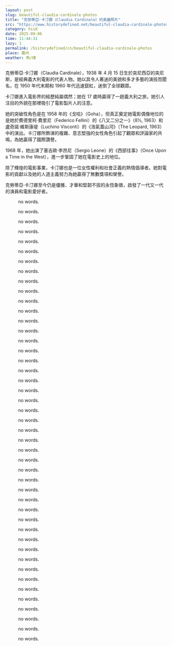```yaml
---
layout: post
slug: beautiful-claudia-cardinale-photos
title: "克勞蒂亞·卡汀娜（Claudia Cardinale）的美麗照片"
src: "https://www.historydefined.net/beautiful-claudia-cardinale-photos/"
category: hisd
date: 2025-09-06
time: 11:44:31
lazy: 1
permalink: /historydefined/cn/beautiful-claudia-cardinale-photos
place: 廣州
weather: 熱/晴
---
```


克勞蒂亞·卡汀娜（Claudia Cardinale），1938 年 4 月 15 日生於突尼西亞的突尼斯，是經典義大利電影的代表人物。她以其令人著迷的美貌和多才多藝的演技而聞名，在 1950 年代末期和 1960 年代迅速竄紅，迷倒了全球觀眾。

卡汀娜進入電影界的經歷純屬偶然；她在 17 歲時贏得了一趟義大利之旅，她引人注目的外貌在那裡吸引了電影製片人的注意。

她的突破性角色是在 1958 年的《戈哈》（Goha），但真正奠定她電影偶像地位的是她於費德里柯·費里尼（Federico Fellini）的《八又二分之一》（8½, 1963）和盧奇諾·維斯康堤（Luchino Visconti）的《浩氣蓋山河》（The Leopard, 1963）中的演出。卡汀娜所飾演的複雜、意志堅強的女性角色引起了觀眾和評論家的共鳴，為她贏得了國際讚譽。

1968 年，她出演了塞吉歐·李昂尼（Sergio Leone）的《西部往事》（Once Upon a Time in the West），進一步鞏固了她在電影史上的地位。

除了輝煌的電影事業，卡汀娜也是一位女性權利和社會正義的熱情倡導者。她對電影的貢獻以及她的人道主義努力為她贏得了無數獎項和榮譽。

克勞蒂亞·卡汀娜至今仍是優雅、才華和堅韌不拔的永恆象徵，啟發了一代又一代的演員和電影愛好者。

<figure>
  <img class="lazy" data-src="https://www.historydefined.net/wp-content/uploads/2024/06/young-Claudia-Cardinale-in-the-late-1950s-and-early-1960s-8.jpg">
  <figcaption>no words.</figcaption>
</figure>

<figure>
  <img class="lazy" data-src="https://www.historydefined.net/wp-content/uploads/2024/06/claudia-cardinale-1960s-v0-ezwp2rf1n75d1.webp">
  <figcaption>no words.</figcaption>
</figure>

<figure>
  <img class="lazy" data-src="https://www.historydefined.net/wp-content/uploads/2024/06/claudia-cardinale-1960s-v0-oy38mytqcr7d1-685x1024.webp">
  <figcaption>no words.</figcaption>
</figure>

<figure>
  <img class="lazy" data-src="https://www.historydefined.net/wp-content/uploads/2024/06/claudia-cardinale-v0-1aaa7o2zf73d1-753x1024.webp">
  <figcaption>no words.</figcaption>
</figure>

<figure>
  <img class="lazy" data-src="https://www.historydefined.net/wp-content/uploads/2024/06/claudia-cardinale-v0-blhmmmz9ed1d1-647x1024.webp">
  <figcaption>no words.</figcaption>
</figure>

<figure>
  <img class="lazy" data-src="https://www.historydefined.net/wp-content/uploads/2024/06/claudia-cardinale-v0-d2l8x71xjc6d1-689x1024.webp">
  <figcaption>no words.</figcaption>
</figure>

<figure>
  <img class="lazy" data-src="https://www.historydefined.net/wp-content/uploads/2024/06/young-Claudia-Cardinale-in-the-late-1950s-and-early-1960s-2.jpg">
  <figcaption>no words.</figcaption>
</figure>

<figure>
  <img class="lazy" data-src="https://www.historydefined.net/wp-content/uploads/2024/06/young-Claudia-Cardinale-in-the-late-1950s-and-early-1960s-3-622x1024.jpg">
  <figcaption>no words.</figcaption>
</figure>

<figure>
  <img class="lazy" data-src="https://www.historydefined.net/wp-content/uploads/2024/06/young-Claudia-Cardinale-in-the-late-1950s-and-early-1960s-7.jpg">
  <figcaption>no words.</figcaption>
</figure>

<figure>
  <img class="lazy" data-src="https://www.historydefined.net/wp-content/uploads/2024/06/young-Claudia-Cardinale-in-the-late-1950s-and-early-1960s-13.jpg">
  <figcaption>no words.</figcaption>
</figure>

<figure>
  <img class="lazy" data-src="https://www.historydefined.net/wp-content/uploads/2024/06/young-Claudia-Cardinale-in-the-late-1950s-and-early-1960s-16.jpg">
  <figcaption>no words.</figcaption>
</figure>

<figure>
  <img class="lazy" data-src="https://www.historydefined.net/wp-content/uploads/2024/06/young-Claudia-Cardinale-in-the-late-1950s-and-early-1960s-17.jpg">
  <figcaption>no words.</figcaption>
</figure>

<figure>
  <img class="lazy" data-src="https://www.historydefined.net/wp-content/uploads/2024/06/young-Claudia-Cardinale-in-the-late-1950s-and-early-1960s-18.jpg">
  <figcaption>no words.</figcaption>
</figure>

<figure>
  <img class="lazy" data-src="https://www.historydefined.net/wp-content/uploads/2024/06/young-Claudia-Cardinale-in-the-late-1950s-and-early-1960s-19.jpg">
  <figcaption>no words.</figcaption>
</figure>

<figure>
  <img class="lazy" data-src="https://www.historydefined.net/wp-content/uploads/2024/06/young-Claudia-Cardinale-in-the-late-1950s-and-early-1960s-20.jpg">
  <figcaption>no words.</figcaption>
</figure>

<figure>
  <img class="lazy" data-src="https://www.historydefined.net/wp-content/uploads/2024/06/young-Claudia-Cardinale-in-the-late-1950s-and-early-1960s-21.jpg">
  <figcaption>no words.</figcaption>
</figure>

<figure>
  <img class="lazy" data-src="https://www.historydefined.net/wp-content/uploads/2024/06/young-Claudia-Cardinale-in-the-late-1950s-and-early-1960s-25.jpg">
  <figcaption>no words.</figcaption>
</figure>

<figure>
  <img class="lazy" data-src="https://www.historydefined.net/wp-content/uploads/2024/06/young-Claudia-Cardinale-in-the-late-1950s-and-early-1960s-26.jpg">
  <figcaption>no words.</figcaption>
</figure>

<figure>
  <img class="lazy" data-src="https://www.historydefined.net/wp-content/uploads/2024/06/young-Claudia-Cardinale-in-the-late-1950s-and-early-1960s-27.jpg">
  <figcaption>no words.</figcaption>
</figure>

<figure>
  <img class="lazy" data-src="https://www.historydefined.net/wp-content/uploads/2024/06/young-Claudia-Cardinale-in-the-late-1950s-and-early-1960s-29.jpg">
  <figcaption>no words.</figcaption>
</figure>

<figure>
  <img class="lazy" data-src="https://www.historydefined.net/wp-content/uploads/2024/06/young-Claudia-Cardinale-in-the-late-1950s-and-early-1960s-31.jpg">
  <figcaption>no words.</figcaption>
</figure>

<figure>
  <img class="lazy" data-src="https://www.historydefined.net/wp-content/uploads/2024/06/young-Claudia-Cardinale-in-the-late-1950s-and-early-1960s-33.jpg">
  <figcaption>no words.</figcaption>
</figure>

<figure>
  <img class="lazy" data-src="https://www.historydefined.net/wp-content/uploads/2024/06/young-Claudia-Cardinale-in-the-late-1950s-and-early-1960s-34.jpg">
  <figcaption>no words.</figcaption>
</figure>

<figure>
  <img class="lazy" data-src="https://www.historydefined.net/wp-content/uploads/2024/06/young-Claudia-Cardinale-in-the-late-1950s-and-early-1960s-35.jpg">
  <figcaption>no words.</figcaption>
</figure>

<figure>
  <img class="lazy" data-src="https://www.historydefined.net/wp-content/uploads/2024/06/young-Claudia-Cardinale-in-the-late-1950s-and-early-1960s-36.jpg">
  <figcaption>no words.</figcaption>
</figure>

<figure>
  <img class="lazy" data-src="https://www.historydefined.net/wp-content/uploads/2024/06/young-Claudia-Cardinale-in-the-late-1950s-and-early-1960s-37.jpg">
  <figcaption>no words.</figcaption>
</figure>

<figure>
  <img class="lazy" data-src="https://www.historydefined.net/wp-content/uploads/2024/06/young-Claudia-Cardinale-in-the-late-1950s-and-early-1960s-38.jpg">
  <figcaption>no words.</figcaption>
</figure>

<figure>
  <img class="lazy" data-src="https://www.historydefined.net/wp-content/uploads/2024/06/young-Claudia-Cardinale-in-the-late-1950s-and-early-1960s-40.jpg">
  <figcaption>no words.</figcaption>
</figure>

<figure>
  <img class="lazy" data-src="https://www.historydefined.net/wp-content/uploads/2024/06/young-Claudia-Cardinale-in-the-late-1950s-and-early-1960s-41.jpg">
  <figcaption>no words.</figcaption>
</figure>

<figure>
  <img class="lazy" data-src="https://www.historydefined.net/wp-content/uploads/2024/06/young-Claudia-Cardinale-in-the-late-1950s-and-early-1960s-43.jpg">
  <figcaption>no words.</figcaption>
</figure>

<figure>
  <img class="lazy" data-src="https://www.historydefined.net/wp-content/uploads/2024/06/young-Claudia-Cardinale-in-the-late-1950s-and-early-1960s-44.jpg">
  <figcaption>no words.</figcaption>
</figure>

<figure>
  <img class="lazy" data-src="https://www.historydefined.net/wp-content/uploads/2024/06/young-Claudia-Cardinale-in-the-late-1950s-and-early-1960s-45.jpg">
  <figcaption>no words.</figcaption>
</figure>

<figure>
  <img class="lazy" data-src="https://www.historydefined.net/wp-content/uploads/2024/06/young-Claudia-Cardinale-in-the-late-1950s-and-early-1960s-50-633x1024.jpg">
  <figcaption>no words.</figcaption>
</figure>

<figure>
  <img class="lazy" data-src="https://www.historydefined.net/wp-content/uploads/2024/06/young-Claudia-Cardinale-in-the-late-1950s-and-early-1960s-54.jpg">
  <figcaption>no words.</figcaption>
</figure>

<figure>
  <img class="lazy" data-src="https://www.historydefined.net/wp-content/uploads/2024/06/young-Claudia-Cardinale-in-the-late-1950s-and-early-1960s-55.jpg">
  <figcaption>no words.</figcaption>
</figure>

<figure>
  <img class="lazy" data-src="https://www.historydefined.net/wp-content/uploads/2024/06/young-Claudia-Cardinale-in-the-late-1950s-and-early-1960s-56.jpg">
  <figcaption>no words.</figcaption>
</figure>

<figure>
  <img class="lazy" data-src="https://www.historydefined.net/wp-content/uploads/2024/06/young-Claudia-Cardinale-in-the-late-1950s-and-early-1960s-58.jpg">
  <figcaption>no words.</figcaption>
</figure>

<figure>
  <img class="lazy" data-src="https://www.historydefined.net/wp-content/uploads/2024/06/young-Claudia-Cardinale-in-the-late-1950s-and-early-1960s-60.jpg">
  <figcaption>no words.</figcaption>
</figure>

<figure>
  <img class="lazy" data-src="https://www.historydefined.net/wp-content/uploads/2024/06/young-Claudia-Cardinale-in-the-late-1950s-and-early-1960s-61.jpg">
  <figcaption>no words.</figcaption>
</figure>

<figure>
  <img class="lazy" data-src="https://www.historydefined.net/wp-content/uploads/2024/06/young-Claudia-Cardinale-in-the-late-1950s-and-early-1960s-62.jpg">
  <figcaption>no words.</figcaption>
</figure>

<figure>
  <img class="lazy" data-src="https://www.historydefined.net/wp-content/uploads/2024/06/young-Claudia-Cardinale-in-the-late-1950s-and-early-1960s-63.jpg">
  <figcaption>no words.</figcaption>
</figure>

<figure>
  <img class="lazy" data-src="https://www.historydefined.net/wp-content/uploads/2024/06/young-Claudia-Cardinale-in-the-late-1950s-and-early-1960s-64.jpg">
  <figcaption>no words.</figcaption>
</figure>

<figure>
  <img class="lazy" data-src="https://www.historydefined.net/wp-content/uploads/2024/06/young-Claudia-Cardinale-in-the-late-1950s-and-early-1960s-66.jpg">
  <figcaption>no words.</figcaption>
</figure>

<figure>
  <img class="lazy" data-src="https://www.historydefined.net/wp-content/uploads/2024/06/young-Claudia-Cardinale-in-the-late-1950s-and-early-1960s-67.jpg">
  <figcaption>no words.</figcaption>
</figure>

<figure>
  <img class="lazy" data-src="https://www.historydefined.net/wp-content/uploads/2024/06/yrGFDtpQ3RK4GRbmh34qju0GFd3Xl9H8LCjT0ZVVU5g.jpg">
  <figcaption>no words.</figcaption>
</figure>
